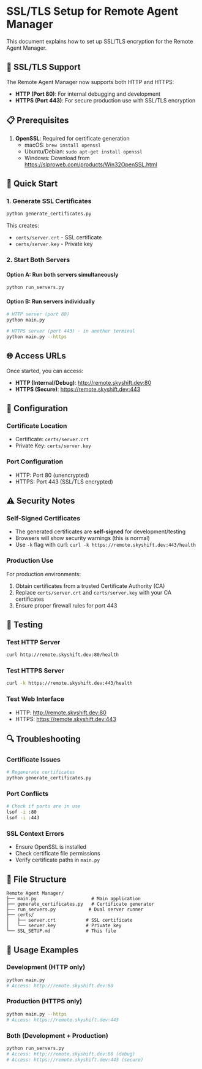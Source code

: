 # SSL/TLS Setup for Remote Agent Manager

This document explains how to set up SSL/TLS encryption for the Remote Agent Manager.

## 🔐 SSL/TLS Support

The Remote Agent Manager now supports both HTTP and HTTPS:

- **HTTP (Port 80)**: For internal debugging and development
- **HTTPS (Port 443)**: For secure production use with SSL/TLS encryption

## 📋 Prerequisites

1. **OpenSSL**: Required for certificate generation
   - macOS: `brew install openssl`
   - Ubuntu/Debian: `sudo apt-get install openssl`
   - Windows: Download from https://slproweb.com/products/Win32OpenSSL.html

## 🚀 Quick Start

### 1. Generate SSL Certificates

```bash
python generate_certificates.py
```

This creates:

- `certs/server.crt` - SSL certificate
- `certs/server.key` - Private key

### 2. Start Both Servers

#### Option A: Run both servers simultaneously

```bash
python run_servers.py
```

#### Option B: Run servers individually

```bash
# HTTP server (port 80)
python main.py

# HTTPS server (port 443) - in another terminal
python main.py --https
```

## 🌐 Access URLs

Once started, you can access:

- **HTTP (Internal/Debug)**: http://remote.skyshift.dev:80
- **HTTPS (Secure)**: https://remote.skyshift.dev:443

## 🔧 Configuration

### Certificate Location

- Certificate: `certs/server.crt`
- Private Key: `certs/server.key`

### Port Configuration

- HTTP: Port 80 (unencrypted)
- HTTPS: Port 443 (SSL/TLS encrypted)

## ⚠️ Security Notes

### Self-Signed Certificates

- The generated certificates are **self-signed** for development/testing
- Browsers will show security warnings (this is normal)
- Use `-k` flag with curl: `curl -k https://remote.skyshift.dev:443/health`

### Production Use

For production environments:

1. Obtain certificates from a trusted Certificate Authority (CA)
2. Replace `certs/server.crt` and `certs/server.key` with your CA certificates
3. Ensure proper firewall rules for port 443

## 🧪 Testing

### Test HTTP Server

```bash
curl http://remote.skyshift.dev:80/health
```

### Test HTTPS Server

```bash
curl -k https://remote.skyshift.dev:443/health
```

### Test Web Interface

- HTTP: http://remote.skyshift.dev:80
- HTTPS: https://remote.skyshift.dev:443

## 🔍 Troubleshooting

### Certificate Issues

```bash
# Regenerate certificates
python generate_certificates.py
```

### Port Conflicts

```bash
# Check if ports are in use
lsof -i :80
lsof -i :443
```

### SSL Context Errors

- Ensure OpenSSL is installed
- Check certificate file permissions
- Verify certificate paths in `main.py`

## 📝 File Structure

```
Remote Agent Manager/
├── main.py                    # Main application
├── generate_certificates.py   # Certificate generator
├── run_servers.py            # Dual server runner
├── certs/
│   ├── server.crt           # SSL certificate
│   └── server.key           # Private key
└── SSL_SETUP.md             # This file
```

## 🎯 Usage Examples

### Development (HTTP only)

```bash
python main.py
# Access: http://remote.skyshift.dev:80
```

### Production (HTTPS only)

```bash
python main.py --https
# Access: https://remote.skyshift.dev:443
```

### Both (Development + Production)

```bash
python run_servers.py
# Access: http://remote.skyshift.dev:80 (debug)
# Access: https://remote.skyshift.dev:443 (secure)
```
